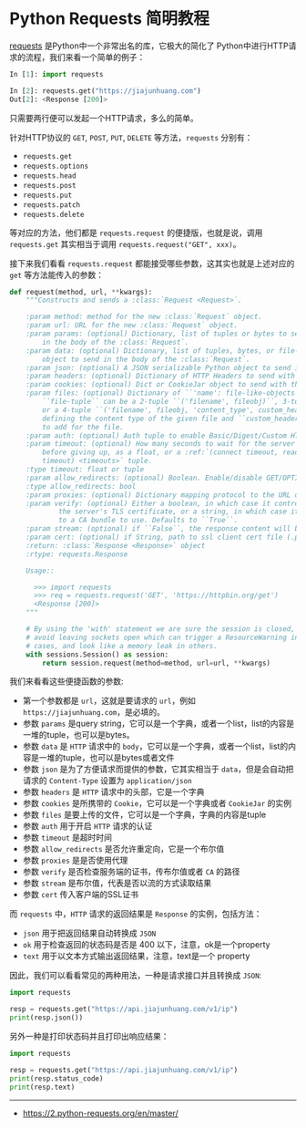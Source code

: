 # Python Requests 简明教程

[requests](https://2.python-requests.org/en/master/) 是Python中一个非常出名的库，它极大的简化了
Python中进行HTTP请求的流程，我们来看一个简单的例子：

```python
In [1]: import requests

In [2]: requests.get("https://jiajunhuang.com")
Out[2]: <Response [200]>

```

只需要两行便可以发起一个HTTP请求，多么的简单。

针对HTTP协议的 `GET`, `POST`, `PUT`, `DELETE` 等方法，`requests` 分别有：

- `requests.get`
- `requests.options`
- `requests.head`
- `requests.post`
- `requests.put`
- `requests.patch`
- `requests.delete`

等对应的方法，他们都是 `requests.request` 的便捷版，也就是说，调用 `requests.get` 其实相当于调用 `requests.request("GET", xxx)`。

接下来我们看看 `requests.request` 都能接受哪些参数，这其实也就是上述对应的 `get` 等方法能传入的参数：

```python
def request(method, url, **kwargs):
    """Constructs and sends a :class:`Request <Request>`.

    :param method: method for the new :class:`Request` object.
    :param url: URL for the new :class:`Request` object.
    :param params: (optional) Dictionary, list of tuples or bytes to send
        in the body of the :class:`Request`.
    :param data: (optional) Dictionary, list of tuples, bytes, or file-like
        object to send in the body of the :class:`Request`.
    :param json: (optional) A JSON serializable Python object to send in the body of the :class:`Request`.
    :param headers: (optional) Dictionary of HTTP Headers to send with the :class:`Request`.
    :param cookies: (optional) Dict or CookieJar object to send with the :class:`Request`.
    :param files: (optional) Dictionary of ``'name': file-like-objects`` (or ``{'name': file-tuple}``) for multipart encoding upload.
        ``file-tuple`` can be a 2-tuple ``('filename', fileobj)``, 3-tuple ``('filename', fileobj, 'content_type')``
        or a 4-tuple ``('filename', fileobj, 'content_type', custom_headers)``, where ``'content-type'`` is a string
        defining the content type of the given file and ``custom_headers`` a dict-like object containing additional headers
        to add for the file.
    :param auth: (optional) Auth tuple to enable Basic/Digest/Custom HTTP Auth.
    :param timeout: (optional) How many seconds to wait for the server to send data
        before giving up, as a float, or a :ref:`(connect timeout, read
        timeout) <timeouts>` tuple.
    :type timeout: float or tuple
    :param allow_redirects: (optional) Boolean. Enable/disable GET/OPTIONS/POST/PUT/PATCH/DELETE/HEAD redirection. Defaults to ``True``.
    :type allow_redirects: bool
    :param proxies: (optional) Dictionary mapping protocol to the URL of the proxy.
    :param verify: (optional) Either a boolean, in which case it controls whether we verify
            the server's TLS certificate, or a string, in which case it must be a path
            to a CA bundle to use. Defaults to ``True``.
    :param stream: (optional) if ``False``, the response content will be immediately downloaded.
    :param cert: (optional) if String, path to ssl client cert file (.pem). If Tuple, ('cert', 'key') pair.
    :return: :class:`Response <Response>` object
    :rtype: requests.Response

    Usage::

      >>> import requests
      >>> req = requests.request('GET', 'https://httpbin.org/get')
      <Response [200]>
    """

    # By using the 'with' statement we are sure the session is closed, thus we
    # avoid leaving sockets open which can trigger a ResourceWarning in some
    # cases, and look like a memory leak in others.
    with sessions.Session() as session:
        return session.request(method=method, url=url, **kwargs)
```

我们来看看这些便捷函数的参数:

- 第一个参数都是 `url`，这就是要请求的 `url`，例如 `https://jiajunhuang.com`，是必填的。
- 参数 `params` 是query string，它可以是一个字典，或者一个list，list的内容是一堆的tuple，也可以是bytes。
- 参数 `data` 是 `HTTP` 请求中的 `body`，它可以是一个字典，或者一个list，list的内容是一堆的tuple，也可以是bytes或者文件
- 参数 `json` 是为了方便请求而提供的参数，它其实相当于 `data`，但是会自动把请求的 `Content-Type` 设置为 `application/json`
- 参数 `headers` 是 `HTTP` 请求中的头部，它是一个字典
- 参数 `cookies` 是所携带的 `Cookie`，它可以是一个字典或者 `CookieJar` 的实例
- 参数 `files` 是要上传的文件，它可以是一个字典，字典的内容是tuple
- 参数 `auth` 用于开启 `HTTP` 请求的认证
- 参数 `timeout` 是超时时间
- 参数 `allow_redirects` 是否允许重定向，它是一个布尔值
- 参数 `proxies` 是是否使用代理
- 参数 `verify` 是否检查服务端的证书，传布尔值或者 `CA` 的路径
- 参数 `stream` 是布尔值，代表是否以流的方式读取结果
- 参数 `cert` 传入客户端的SSL证书

而 `requests` 中，`HTTP` 请求的返回结果是 `Response` 的实例，包括方法：

- `json` 用于把返回结果自动转换成 `JSON`
- `ok` 用于检查返回的状态码是否是 400 以下，注意，ok是一个property
- `text` 用于以文本方式输出返回结果，注意，text是一个 property

因此，我们可以看看常见的两种用法，一种是请求接口并且转换成 `JSON`:

```python
import requests

resp = requests.get("https://api.jiajunhuang.com/v1/ip")
print(resp.json())
```

另外一种是打印状态码并且打印出响应结果：

```python
import requests

resp = requests.get("https://api.jiajunhuang.com/v1/ip")
print(resp.status_code)
print(resp.text)
```

---

- https://2.python-requests.org/en/master/
